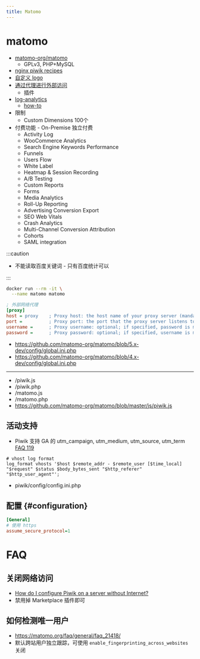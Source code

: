 ```yaml
---
title: Matomo
---
```


# matomo

- [matomo-org/matomo](https://github.com/matomo-org/matomo)
  - GPLv3, PHP+MySQL
- [nginx piwik recipes](https://www.nginx.com/resources/wiki/start/topics/recipes/piwik/)
- [自定义 logo](https://github.com/piwik/piwik/issues/3318)
- [通过代理进行外部访问](http://piwik.org/faq/troubleshooting/#faq_121)
  - 插件
- [log-analytics](https://github.com/piwik/piwik-log-analytics)
  - [how-to](http://piwik.org/docs/log-analytics-tool-how-to/)
- 限制
  - Custom Dimensions	100个
- 付费功能 - On-Premise 独立付费
  - Activity Log
  - WooCommerce Analytics
  - Search Engine Keywords Performance
  - Funnels
  - Users Flow
  - White Label
  - Heatmap & Session Recording
  - A/B Testing
  - Custom Reports
  - Forms
  - Media Analytics
  - Roll-Up Reporting
  - Advertising Conversion Export
  - SEO Web Vitals
  - Crash Analytics
  - Multi-Channel Conversion Attribution
  - Cohorts
  - SAML integration

:::caution

- 不能读取百度关键词 - 只有百度统计可以

:::

```bash
docker run --rm -it \
  --name matomo matomo
```

```ini
; 外部网络代理
[proxy]
host = proxy    ; Proxy host: the host name of your proxy server (mandatory)
port =          ; Proxy port: the port that the proxy server listens to. There is no standard default, but 80, 1080, 3128, and 8080 are popular
username =      ; Proxy username: optional; if specified, password is mandatory
password =      ; Proxy password: optional; if specified, username is mandatory
```

- https://github.com/matomo-org/matomo/blob/5.x-dev/config/global.ini.php
- https://github.com/matomo-org/matomo/blob/4.x-dev/config/global.ini.php

---

- /piwik.js
- /piwik.php
- /matomo.js
- /matomo.php
- https://github.com/matomo-org/matomo/blob/master/js/piwik.js

## 活动支持

- Piwik 支持 GA 的 utm_campaign, utm_medium, utm_source, utm_term [FAQ 119](http://piwik.org/faq/general/faq_119/#faq_119)

```nginx
# vhost log format
log_format vhosts '$host $remote_addr - $remote_user [$time_local] "$request" $status $body_bytes_sent "$http_referer" "$http_user_agent"';
```

- piwik/config/config.ini.php

## 配置 {#configuration}

```ini
[General]
# 使用 https
assume_secure_protocol=1
```

# FAQ

## 关闭网络访问

- [How do I configure Piwik on a server without Internet?](https://piwik.org/faq/troubleshooting/faq_16646/)
- 禁用掉 Marketplace 插件即可

## 如何检测唯一用户

- https://matomo.org/faq/general/faq_21418/
- 默认跨站用户独立跟踪，可使用 `enable_fingerprinting_across_websites` 关闭

